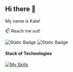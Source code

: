 ## Hi there 👋
My name is Kate!

:mailbox: Reach me out!

![Static Badge](https://img.shields.io/badge/LinkedIn-blue?style=flat&logo=linkedin&logoColor=white&labelColor=blue&link=www.linkedin.com%2Fin%2Fkateryna-mishchuk-5878092a5)
![Static Badge](https://img.shields.io/badge/email-red?style=flat&logo=gmail&logoColor=white&labelColor=red&link=smile.sonrisa7%40gmail.com)

#### Stack of Technologies
[![My Skills](https://skillicons.dev/icons?i=html,css,sass,js,react,typescript,nodejs,expressjs,nextjs,postman,git,vite,mongodb,vscode)](https://skillicons.dev)















